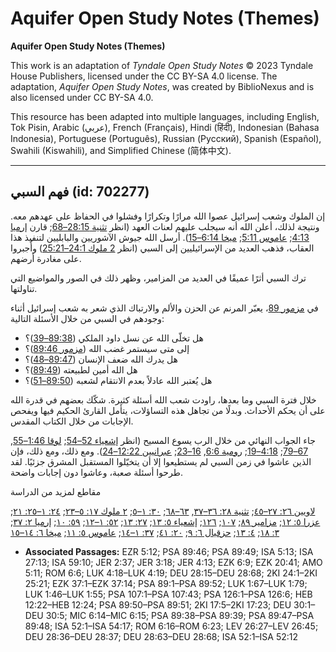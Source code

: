 # Aquifer Open Study Notes (Themes)

**Aquifer Open Study Notes (Themes)**

This work is an adaptation of *Tyndale Open Study Notes* © 2023 Tyndale House Publishers, licensed under the CC BY\-SA 4\.0 license. The adaptation, *Aquifer Open Study Notes*, was created by BiblioNexus and is also licensed under CC BY\-SA 4\.0\.

This resource has been adapted into multiple languages, including English, Tok Pisin, Arabic (عربي), French (Français), Hindi (हिंदी), Indonesian (Bahasa Indonesia), Portuguese (Português), Russian (Русский), Spanish (Español), Swahili (Kiswahili), and Simplified Chinese (简体中文).



--------------------------------

## فهم السبي (id: 702277)

إن الملوك وشعب إسرائيل عصوا الله مرارًا وتكرارًا وفشلوا في الحفاظ على عهدهم معه. ونتيجة لذلك، أعلن الله أنه سيجلب عليهم لعنات العهد (انظر [تثنية 28:15–68](https://ref.ly/Deut28:15-Deut28:68); قارن [إرميا 4:13](https://ref.ly/Jer4:13); [عاموس 5:11](https://ref.ly/Amos5:11); [ميخا 6:14–15](https://ref.ly/Mic6:14-Mic6:15)). أرسل الله جيوش الآشوريين والبابليين لتنفيذ هذا العقاب، فذهب العديد من الإسرائيليين إلى السبي (انظر [2 ملوك 24:1–25:21](https://ref.ly/2Kgs24:1-2Kgs25:21)) وأُجبروا على مغادرة أرضهم.

ترك السبي أثرًا عميقًا في العديد من المزامير، وظهر ذلك في الصور والمواضيع التي تناولتها.

في [مزمور 89](https://ref.ly/Ps89:1-Ps89:52)، يعبّر المرنم عن الحزن والألم والارتباك الذي شعر به شعب إسرائيل أثناء وجودهم في السبي من خلال الأسئلة التالية:

* هل تخلّى الله عن نسل داود الملكي ([89:38–39](https://ref.ly/Ps89:38-Ps89:39))؟
* إلى متى سيستمر غضب الله ([مزمور 89:46](https://ref.ly/Ps89:46))؟
* هل يدرك الله ضعف الإنسان ([89:47–48](https://ref.ly/Ps89:47-Ps89:48))؟
* هل الله أمين لطبيعته ([89:49](https://ref.ly/Ps89:49))؟
* هل يُعتبر الله عادلاً بعدم الانتقام لشعبه ([89:50–51](https://ref.ly/Ps89:50-Ps89:51))؟

خلال فترة السبي وما بعدها، راودت شعب الله أسئلة كثيرة. شكّك بعضهم في قدرة الله على أن يحكم الأحداث. وبدلًا من تجاهل هذه التساؤلات، يتأمل القارئ الحكيم فيها ويفحص الإجابات من خلال الكتاب المقدس.

جاء الجواب النهائي من خلال الرب يسوع المسيح (انظر [إشعياء 52–54](https://ref.ly/Isa52:1-Isa54:17); [لوقا 1:46–55](https://ref.ly/Luke1:46-Luke1:55), [67–79](https://ref.ly/Luke1:67-Luke1:79); [4:18–19](https://ref.ly/Luke4:18-Luke4:19); [رومية 6:6](https://ref.ly/Rom6:6), [16–23](https://ref.ly/Rom6:16-Rom6:23); [عبرانيين 12:22–24](https://ref.ly/Heb12:22-Heb12:24)). ومع ذلك، ومع ذلك، فإن الذين عاشوا في زمن السبي لم يستطيعوا إلا أن يتخيّلوا المستقبل المشرق جزئيًا. لقد طرحوا أسئلة صعبة، وعاشوا دون إجابات واضحة.

مقاطع لمزيد من الدراسة 

[لاويين ٢٦: ٢٧–٤٥](https://ref.ly/Lev26:27-Lev26:45); [تثنية ٢٨: ٣٦–٣٧](https://ref.ly/Deut28:36-Deut28:37), [٦٣–٦٨](https://ref.ly/Deut28:63-Deut28:68); [٣٠: ١–٥](https://ref.ly/Deut30:1-Deut30:5); [٢ ملوك ١٧: ٥–٢٣](https://ref.ly/2Kgs17:5-2Kgs17:23); [٢٤: ١–٢٥: ٢١](https://ref.ly/2Kgs24:1-2Kgs25:21); [عزرا ٥: ١٢](https://ref.ly/Ezra5:12); [مزامير ٨٩](https://ref.ly/Ps89:1-Ps89:52); [١٠٧](https://ref.ly/Ps107:1-Ps107:43); [١٢٦](https://ref.ly/Ps126:1-Ps126:6); [إشعياء ٥: ١٣](https://ref.ly/Isa5:13); [٢٧: ١٣](https://ref.ly/Isa27:13); [٥٢: ١–١٢](https://ref.ly/Isa52:1-Isa52:12); [٥٩: ١٠](https://ref.ly/Isa59:10); [إرميا ٢: ٣٧](https://ref.ly/Jer2:37); [٣: ١٨](https://ref.ly/Jer3:18); [٤: ١٣](https://ref.ly/Jer4:13); [حزقيال ٦: ٩](https://ref.ly/Ezek6:9); [٢٠: ٤١](https://ref.ly/Ezek20:41); [٣٧: ١–١٤](https://ref.ly/Ezek37:1-Ezek37:14); [عاموس ٥: ١١](https://ref.ly/Amos5:11); [ميخا ٦: ١٤–١٥](https://ref.ly/Mic6:14-Mic6:15)

* **Associated Passages:** EZR 5:12; PSA 89:46; PSA 89:49; ISA 5:13; ISA 27:13; ISA 59:10; JER 2:37; JER 3:18; JER 4:13; EZK 6:9; EZK 20:41; AMO 5:11; ROM 6:6; LUK 4:18–LUK 4:19; DEU 28:15–DEU 28:68; 2KI 24:1–2KI 25:21; EZK 37:1–EZK 37:14; PSA 89:1–PSA 89:52; LUK 1:67–LUK 1:79; LUK 1:46–LUK 1:55; PSA 107:1–PSA 107:43; PSA 126:1–PSA 126:6; HEB 12:22–HEB 12:24; PSA 89:50–PSA 89:51; 2KI 17:5–2KI 17:23; DEU 30:1–DEU 30:5; MIC 6:14–MIC 6:15; PSA 89:38–PSA 89:39; PSA 89:47–PSA 89:48; ISA 52:1–ISA 54:17; ROM 6:16–ROM 6:23; LEV 26:27–LEV 26:45; DEU 28:36–DEU 28:37; DEU 28:63–DEU 28:68; ISA 52:1–ISA 52:12

